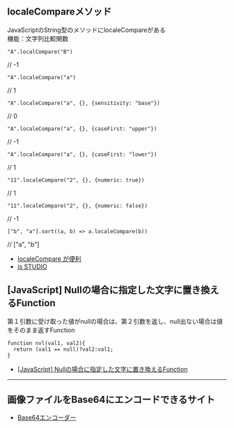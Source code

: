 ## localeCompareメソッド
JavaScriptのString型のメソッドにlocaleCompareがある<br />
機能：文字列比較関数<br />

```
"A".localCompare("B")
```
// -1
```
"A".localeCompare("a")
```
// 1
```
"A".localeCompare("a", {}, {sensitivity: "base"})
```
// 0
```
"A".localeCompare("a", {}, {caseFirst: "upper"})
```
// -1
```
"A".localeCompare("a", {}, {caseFirst: "lower"})
```
// 1
```
"11".localeCompare("2", {}, {numeric: true})
```
// 1
```
"11".localeCompare("2", {}, {numeric: false})
```
// -1
```
["b", "a"].sort((a, b) => a.localeCompare(b))
```
// ["a", "b"]

- [localeCompare が便利](http://var.blog.jp/archives/75785898.html "localeCompare が便利")
- [js STUDIO](https://js.studio-kingdom.com/javascript/string/locale_compare "js STUDIO")

## [JavaScript] Nullの場合に指定した文字に置き換えるFunction
第１引数に受け取った値がnullの場合は、第２引数を返し、null出ない場合は値をそのまま返すFunction
```
function nvl(val1, val2){
  return (val1 == null)?val2:val1;
}
```
- [[JavaScript] Nullの場合に指定した文字に置き換えるFunction](https://javascript.programmer-reference.com/js-change-null/ "[JavaScript] Nullの場合に指定した文字に置き換えるFunction")
---

## 画像ファイルをBase64にエンコードできるサイト
- [Base64エンコーダー](https://lab.syncer.jp/Tool/Base64-encode/ "Base64エンコーダー")
